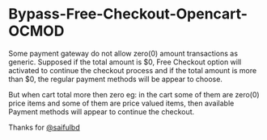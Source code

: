 # Bypass-Free-Checkout-Opencart-OCMOD

Some payment gateway do not allow zero(0) amount transactions as generic. Supposed if the total amount is $0, Free Checkout option will activated to continue the checkout process and if the total amount is more than $0, the regular payment methods will be appear to choose.

But when cart total more then zero eg: in the cart some of them are zero(0) price items and some of them are price valued items, then available Payment methods will appear to continue the checkout.


Thanks for  [@saifulbd](https://www.opencart.com/index.php?route=marketplace/extension/info&extension_id=39332&filter_category_id=6&page=9)
